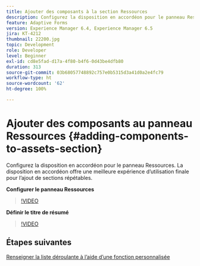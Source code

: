 ```yaml
---
title: Ajouter des composants à la section Ressources
description: Configurez la disposition en accordéon pour le panneau Ressources. La disposition en accordéon offre une meilleure expérience d’utilisation finale pour l’ajout de sections répétables.
feature: Adaptive Forms
version: Experience Manager 6.4, Experience Manager 6.5
jira: KT-4212
thumbnail: 22200.jpg
topic: Development
role: Developer
level: Beginner
exl-id: cd8e5fad-d17a-4f80-b4f6-0d43be4dfb80
duration: 313
source-git-commit: 03b68057748892c757e0b5315d3a41d0a2e4fc79
workflow-type: ht
source-wordcount: '62'
ht-degree: 100%

---
```


# Ajouter des composants au panneau Ressources {#adding-components-to-assets-section}

Configurez la disposition en accordéon pour le panneau Ressources. La disposition en accordéon offre une meilleure expérience d’utilisation finale pour l’ajout de sections répétables.

**Configurer le panneau Ressources**

>[!VIDEO](https://video.tv.adobe.com/v/326883?quality=12&learn=on&captions=fre_fr)

**Définir le titre de résumé**
>[!VIDEO](https://video.tv.adobe.com/v/33130?quality=12&learn=on&captions=fre_fr)

## Étapes suivantes

[Renseigner la liste déroulante à l’aide d’une fonction personnalisée](./using-custom-functions-and-code-editor.md)
